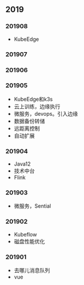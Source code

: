 ## 2019

### 201908

* KubeEdge

### 201907

### 201906

### 201905

* KubeEdge和k3s
* 云上训练，边缘执行
* 微服务，devops。引入边缘
* 数据备份转储
* 远距离控制
* 自动扩展

### 201904

* Java12
* 技术中台
* Flink

### 201903

* 微服务，Sential

### 201902

* Kubeflow
* 磁盘性能优化

### 201901

* 去哪儿消息队列
* vue



